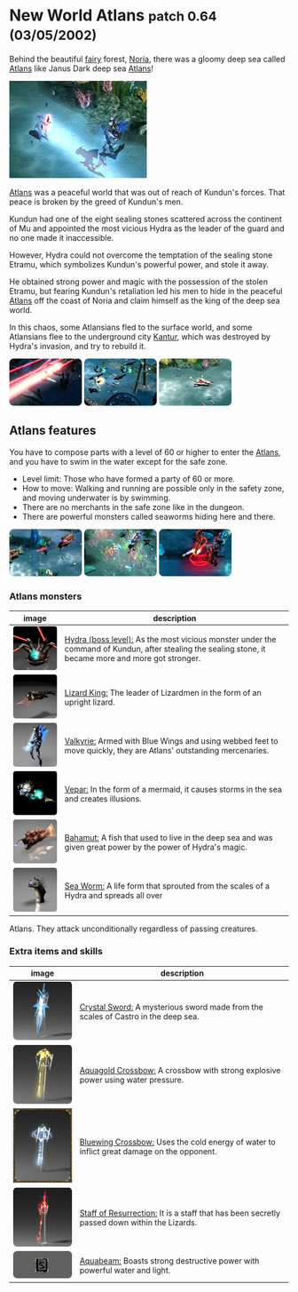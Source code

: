 # New World Atlans <small>patch 0.64 (03/05/2002)</small>

Behind the beautiful [fairy](/character/fairy_elf) forest, [Noria](/map/noria), there was a gloomy deep sea called [Atlans](/map/atlans) like Janus Dark deep sea [Atlans](/map/atlans)!

![](./img/shot_10.gif?mdFloat=left)

[Atlans](/map/atlans) was a peaceful world that was out of reach of Kundun's forces. That peace is broken by the greed of Kundun's men.

Kundun had one of the eight sealing stones scattered across the continent of Mu and appointed the most vicious Hydra as the leader of the guard and no one made it inaccessible.

However, Hydra could not overcome the temptation of the sealing stone Etramu, which symbolizes Kundun's powerful power, and stole it away.

He obtained strong power and magic with the possession of the stolen Etramu, but fearing Kundun's retaliation led his men to hide in the peaceful [Atlans](/map/atlans) off the coast of Noria and claim himself as the king of the deep sea world.

In this chaos, some Atlansians fled to the surface world, and some Atlansians flee to the underground city [Kantur](/map/kanturu_ruins), which was destroyed by Hydra's invasion, and try to rebuild it.

![](./img/ndef_0096_b.gif)
![](./img/ndef_0096_c.gif)
![](./img/ndef_0096_d.gif)

## Atlans features

You have to compose parts with a level of 60 or higher to enter the [Atlans](/map/atlans), and you have to swim in the water except for the safe zone.

- Level limit: Those who have formed a party of 60 or more.
- How to move: Walking and running are possible only in the safety zone, and moving underwater is by swimming.
- There are no merchants in the safe zone like in the dungeon.
- There are powerful monsters called seaworms hiding here and there.

![](./img/ndef_0096_e.gif)
![](./img/ndef_0096_f.gif)
![](./img/ndef_0096_g.gif)

### Atlans monsters

| image                      | description                                                                                                                                                         |
| -------------------------- | ------------------------------------------------------------------------------------------------------------------------------------------------------------------- |
| ![](./img/ndef_0097_a.gif) | [Hydra (boss level):](/map/atlans) As the most vicious monster under the command of Kundun, after stealing the sealing stone, it became more and more got stronger. |
| ![](./img/ndef_0097_b.gif) | [Lizard King:](/map/atlans) The leader of Lizardmen in the form of an upright lizard.                                                                               |
| ![](./img/ndef_0097_c.gif) | [Valkyrie:](/map/atlans) Armed with Blue Wings and using webbed feet to move quickly, they are Atlans' outstanding mercenaries.                                     |
| ![](./img/ndef_0097_d.gif) | [Vepar:](/map/atlans) In the form of a mermaid, it causes storms in the sea and creates illusions.                                                                  |
| ![](./img/ndef_0097_e.gif) | [Bahamut:](/map/atlans) A fish that used to live in the deep sea and was given great power by the power of Hydra's magic.                                           |
| ![](./img/ndef_0097_f.gif) | [Sea Worm:](/map/atlans) A life form that sprouted from the scales of a Hydra and spreads all over                                                                  |

Atlans. They attack unconditionally regardless of passing creatures.

### Extra items and skills

| image                       | description                                                                                                                |
| --------------------------- | -------------------------------------------------------------------------------------------------------------------------- |
| ![](./img/ndef_0097_g.gif)  | [Crystal Sword:](/item/crystal_sword) A mysterious sword made from the scales of Castro in the deep sea.                   |
| ![](./img/ndef_0097_h.gif)  | [Aquagold Crossbow:](/item/aquagold_crossbow) A crossbow with strong explosive power using water pressure.                 |
| ![](./img/ndef_0097_i.webp) | [Bluewing Crossbow:](/item/bluewing_crossbow) Uses the cold energy of water to inflict great damage on the opponent.       |
| ![](./img/ndef_0097_j.gif)  | [Staff of Resurrection:](/item/staff_of_resurrection) It is a staff that has been secretly passed down within the Lizards. |
| ![](./img/ndef_0097_k.gif)  | [Aquabeam:](/item/scroll_of_aquabeam) Boasts strong destructive power with powerful water and light.                       |
